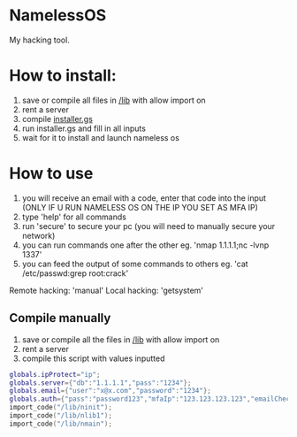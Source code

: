 # NamelessOS
My hacking tool.

# How to install:

1. save or compile all files in [/lib](https://github.com/Nameless9000/NamelessOS/tree/main/lib) with allow import on
2. rent a server
3. compile [installer.gs](https://raw.githubusercontent.com/Nameless9000/NamelessOS/main/installer.gs)
4. run installer.gs and fill in all inputs
5. wait for it to install and launch nameless os

# How to use

1. you will receive an email with a code, enter that code into the input (ONLY IF U RUN NAMELESS OS ON THE IP YOU SET AS MFA IP)
2. type 'help' for all commands
3. run 'secure' to secure your pc (you will need to manually secure your network)
4. you can run commands one after the other eg. 'nmap 1.1.1.1;nc -lvnp 1337'
5. you can feed the output of some commands to others eg. 'cat /etc/passwd:grep root:crack'

Remote hacking: 'manual'
Local hacking: 'getsystem'

## Compile manually

1. save or compile all the files in [/lib](https://github.com/Nameless9000/NamelessOS/tree/main/lib) with allow import on
2. rent a server
3. compile this script with values inputted
```lua
globals.ipProtect="ip";
globals.server={"db":"1.1.1.1","pass":"1234"};
globals.email={"user":"x@x.com","password":"1234"};
globals.auth={"pass":"password123","mfaIp":"123.123.123.123","emailCheck":"x@x.com"};
import_code("/lib/ninit");
import_code("/lib/nlib1");
import_code("/lib/nmain");
```
